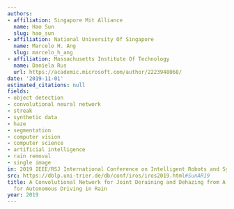 ```yaml
---
authors:
- affiliation: Singapore Mit Alliance
  name: Hao Sun
  slug: hao_sun
- affiliation: National University Of Singapore
  name: Marcelo H. Ang
  slug: marcelo_h_ang
- affiliation: Massachusetts Institute Of Technology
  name: Daniela Rus
  url: https://academic.microsoft.com/author/2223948068/
date: '2019-11-01'
estimated_citations: null
fields:
- object detection
- convolutional neural network
- streak
- synthetic data
- haze
- segmentation
- computer vision
- computer science
- artificial intelligence
- rain removal
- single image
in: 2019 IEEE/RSJ International Conference on Intelligent Robots and Systems (IROS)
src: https://dblp.uni-trier.de/db/conf/iros/iros2019.html#SunAR19
title: A Convolutional Network for Joint Deraining and Dehazing from A Single Image
  for Autonomous Driving in Rain
year: 2019
---
```

